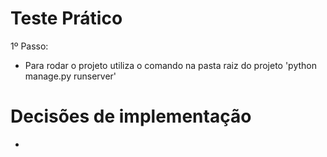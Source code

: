# Teste Prático

1º Passo:
- Para rodar o projeto utiliza o comando na pasta raiz do projeto 'python manage.py runserver'

# Decisões de implementação
- 

